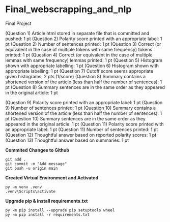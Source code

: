 # Final_webscrapping_and_nlp
Final Project

(Question 1) Article html stored in separate file that is committed and pushed: 1 pt
(Question 2) Polarity score printed with an appropriate label: 1 pt
(Question 2) Number of sentences printed: 1 pt
(Question 3) Correct (or equivalent in the case of multiple tokens with same frequency) tokens printed: 1 pt
(Question 4) Correct (or equivalent in the case of multiple lemmas with same frequency) lemmas printed: 1 pt
(Question 5) Histogram shown with appropriate labelling: 1 pt
(Question 6) Histogram shown with appropriate labelling: 1 pt
(Question 7) Cutoff score seems appropriate given histograms: 2 pts (1/score)
(Question 8) Summary contains a shortened version of the article (less than half the number of sentences): 1 pt
(Question 8) Summary sentences are in the same order as they appeared in the original article: 1 pt

(Question 9) Polarity score printed with an appropriate label: 1 pt
(Question 9) Number of sentences printed: 1 pt
(Question 10) Summary contains a shortened version of the article (less than half the number of sentences): 1 pt
(Question 10) Summary sentences are in the same order as they appeared in the original article: 1 pt
(Question 11) Polarity score printed with an appropriate label: 1 pt
(Question 11) Number of sentences printed: 1 pt
(Question 12) Thoughtful answer based on reported polarity scores: 1 pt
(Question 13) Thoughtful answer based on summaries: 1 pt



**Commited Changes to Github**
```
git add .
git commit -m "Add message"
git push -u origin main
```

**Created Virtual Environment and Activated**
```
py -m venv .venv
.venv\Scripts\activate
```

**Upgrade pip & install requirements.txt**
```
py -m pip install --upgrade pip setuptools wheel
py -m pip install -r requirements.txt